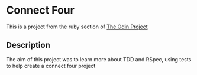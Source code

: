 # Connect Four
This is a project from the ruby section of [The Odin Project](https://www.theodinproject.com/lessons/ruby-connect-four)

## Description
The aim of this project was to learn more about TDD and RSpec, using tests to help create a connect four project